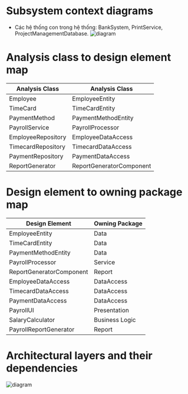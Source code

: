 # Subsystem context diagrams
- Các hệ thống con trong hệ thống: BankSystem, PrintService, ProjectManagementDatabase.
![diagram](https://www.planttext.com/api/plantuml/png/P94n3i8m34NtdiBApWKO42giI8YUm1I30arI4XS98Kx6m96u0h6RfT0fjPzVlfNFwxrCZ947rrKzjXSy4Mpn7aFNDVV4vE1HGVxQuFhWoJEOqePLY6G0anv-eHhzPHGe8hz_dcWzDnHljXqzMlYdmfbQtg3FqLmkhP5nZwcCRDPrfICI0cQpXLu5Sp0xkWwKMBQHCQEKDeLIVAxBI1SQHXwIcQeqa50D-GFig0-nUCREHAILLV176nso3VvNbgDESesBWUnJf49CdGKXHjlbTCzgcPF8Mtq1003__mC0)

# Analysis class to design element map
|Analysis Class|Analysis Class|
|--------------|--------------|
|Employee|EmployeeEntity|
|TimeCard|TimeCardEntity|
|PaymentMethod|PaymentMethodEntity|
|PayrollService|PayrollProcessor|
|EmployeeRepository|EmployeeDataAccess|
|TimecardRepository|TimecardDataAccess|
|PaymentRepository|PaymentDataAccess|
|ReportGenerator|ReportGeneratorComponent|

# Design element to owning package map
|Design Element|Owning Package|
|--------------|--------------|
|EmployeeEntity|Data|
|TimeCardEntity|Data|
|PaymentMethodEntity|Data|
|PayrollProcessor|Service|
|ReportGeneratorComponent|Report|
|EmployeeDataAccess|DataAccess|
|TimecardDataAccess|DataAccess|
|PaymentDataAccess|DataAccess|
|PayrollUI|Presentation|
|SalaryCalculator|Business Logic|
|PayrollReportGenerator|Report|

# Architectural layers and their dependencies
![diagram](https://www.planttext.com/api/plantuml/png/V9D1JiCm44NtESKe-rw01IgKWYeLAG9wWC4TMgkE7TcJHOGu6GkEn1MmcwGnSTBih3SlF_vsVhz_bexHSbsgh49nmWD1NbXof1bP6WrRRCZcy9c1VuH2vw30nXgbTfliAnki-zf9JHvlpK6AArvXZV1pnaReXIfZ-OaqMUH_v1KLscQ5IjJgZEBC1sI4Eo7EiMdWkgoKQOZ2M3iLmJTPaa2xduJ-KqjVGSJ6iU_ew5hcMhFaPfItyda9wBAUYO-cfpxjqZ8i5hT9Tt03-SwHXOrctva8PvLdoLHGqnQ2_4WiZXVcN_DXPloqgC7l6GGuuoTT3dg7eDsxctd1w784lLjGn-RCyUK9Qh-YbahoyaH5SNFjeGIvW-rk9uhf-neEEh7IEgAIuakGc4lI-_2Z_W400F__0m00)


